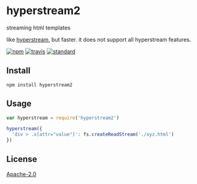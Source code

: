 # hyperstream2

streaming html templates

like [hyperstream](https://github.com/substack/hyperstream), but faster. it does not support all hyperstream features.

[![npm][npm-image]][npm-url]
[![travis][travis-image]][travis-url]
[![standard][standard-image]][standard-url]

[npm-image]: https://img.shields.io/npm/v/hyperstream2.svg?style=flat-square
[npm-url]: https://www.npmjs.com/package/hyperstream2
[travis-image]: https://img.shields.io/travis/goto-bus-stop/hyperstream2.svg?style=flat-square
[travis-url]: https://travis-ci.org/goto-bus-stop/hyperstream2
[standard-image]: https://img.shields.io/badge/code%20style-standard-brightgreen.svg?style=flat-square
[standard-url]: http://npm.im/standard

## Install

```
npm install hyperstream2
```

## Usage

```js
var hyperstream = require('hyperstream2')

hyperstream({
  'div > .x[attr="value"]': fs.createReadStream('./xyz.html')
})
```

## License

[Apache-2.0](LICENSE.md)
